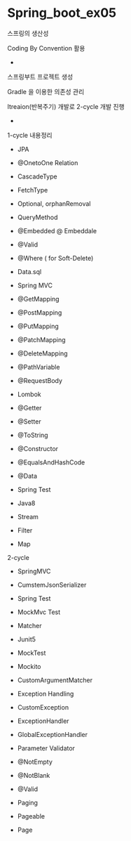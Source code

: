 # Spring_boot_ex05

스프링의 생산성

Coding By Convention 활용


-

스프링부트 프로젝트 생성

Gradle 을 이용한 의존성 관리

Itreaion(반복주기) 개발로 2-cycle 개발 진행

-
1-cycle 내용정리

- JPA
 - @OnetoOne Relation
  - CascadeType
  - FetchType
  - Optional, orphanRemoval

 - QueryMethod
 - @Embedded @ Embeddale
 - @Valid
 - @Where ( for Soft-Delete)
 - Data.sql

- Spring MVC
 - @GetMapping
 - @PostMapping
 - @PutMapping
 - @PatchMapping
 - @DeleteMapping
 - @PathVariable
 - @RequestBody

- Lombok
 - @Getter
 - @Setter
 - @ToString
 - @Constructor
 - @EqualsAndHashCode
 - @Data

- Spring Test

- Java8
 - Stream
 - Filter
 - Map

2-cycle

- SpringMVC
 - CumstemJsonSerializer

- Spring Test
 - MockMvc Test
 - Matcher
 - Junit5

- MockTest
 - Mockito
 - CustomArgumentMatcher

- Exception Handling
 - CustomException
 - ExceptionHandler
 - GlobalExceptionHandler

- Parameter Validator
 - @NotEmpty
 - @NotBlank
 - @Valid

- Paging
 - Pageable
 - Page<T>

